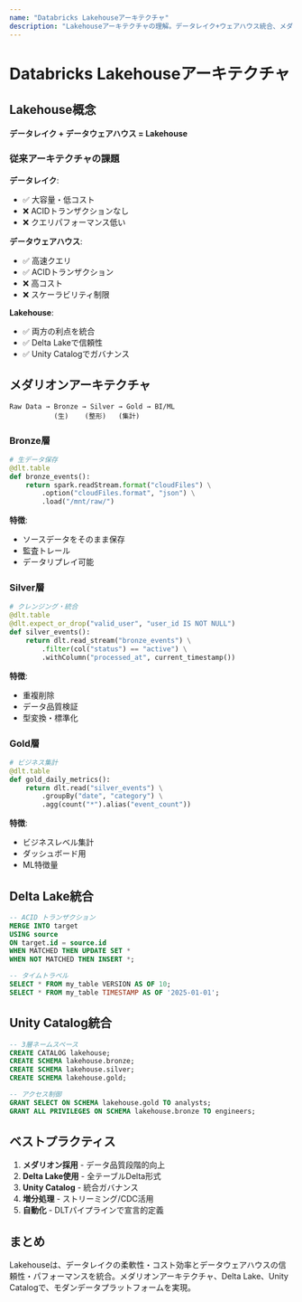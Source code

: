```yaml
---
name: "Databricks Lakehouseアーキテクチャ"
description: "Lakehouseアーキテクチャの理解。データレイク+ウェアハウス統合、メダリオンアーキテクチャ、Delta Lake、Unity Catalog"
---
```


# Databricks Lakehouseアーキテクチャ

## Lakehouse概念

**データレイク + データウェアハウス = Lakehouse**

### 従来アーキテクチャの課題

**データレイク**:
- ✅ 大容量・低コスト
- ❌ ACIDトランザクションなし
- ❌ クエリパフォーマンス低い

**データウェアハウス**:
- ✅ 高速クエリ
- ✅ ACIDトランザクション
- ❌ 高コスト
- ❌ スケーラビリティ制限

**Lakehouse**:
- ✅ 両方の利点を統合
- ✅ Delta Lakeで信頼性
- ✅ Unity Catalogでガバナンス

## メダリオンアーキテクチャ

```
Raw Data → Bronze → Silver → Gold → BI/ML
           (生)    (整形)   (集計)
```

### Bronze層

```python
# 生データ保存
@dlt.table
def bronze_events():
    return spark.readStream.format("cloudFiles") \
        .option("cloudFiles.format", "json") \
        .load("/mnt/raw/")
```

**特徴**:
- ソースデータをそのまま保存
- 監査トレール
- データリプレイ可能

### Silver層

```python
# クレンジング・統合
@dlt.table
@dlt.expect_or_drop("valid_user", "user_id IS NOT NULL")
def silver_events():
    return dlt.read_stream("bronze_events") \
        .filter(col("status") == "active") \
        .withColumn("processed_at", current_timestamp())
```

**特徴**:
- 重複削除
- データ品質検証
- 型変換・標準化

### Gold層

```python
# ビジネス集計
@dlt.table
def gold_daily_metrics():
    return dlt.read("silver_events") \
        .groupBy("date", "category") \
        .agg(count("*").alias("event_count"))
```

**特徴**:
- ビジネスレベル集計
- ダッシュボード用
- ML特徴量

## Delta Lake統合

```sql
-- ACID トランザクション
MERGE INTO target
USING source
ON target.id = source.id
WHEN MATCHED THEN UPDATE SET *
WHEN NOT MATCHED THEN INSERT *;

-- タイムトラベル
SELECT * FROM my_table VERSION AS OF 10;
SELECT * FROM my_table TIMESTAMP AS OF '2025-01-01';
```

## Unity Catalog統合

```sql
-- 3層ネームスペース
CREATE CATALOG lakehouse;
CREATE SCHEMA lakehouse.bronze;
CREATE SCHEMA lakehouse.silver;
CREATE SCHEMA lakehouse.gold;

-- アクセス制御
GRANT SELECT ON SCHEMA lakehouse.gold TO analysts;
GRANT ALL PRIVILEGES ON SCHEMA lakehouse.bronze TO engineers;
```

## ベストプラクティス

1. **メダリオン採用** - データ品質段階的向上
2. **Delta Lake使用** - 全テーブルDelta形式
3. **Unity Catalog** - 統合ガバナンス
4. **増分処理** - ストリーミング/CDC活用
5. **自動化** - DLTパイプラインで宣言的定義

## まとめ

Lakehouseは、データレイクの柔軟性・コスト効率とデータウェアハウスの信頼性・パフォーマンスを統合。メダリオンアーキテクチャ、Delta Lake、Unity Catalogで、モダンデータプラットフォームを実現。
